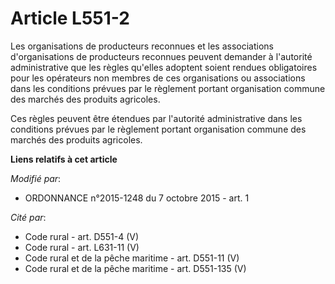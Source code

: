 # Article L551-2

Les organisations de producteurs reconnues et les associations d'organisations de producteurs reconnues peuvent demander à
l'autorité administrative que les règles qu'elles adoptent soient rendues obligatoires pour les opérateurs non membres de ces
organisations ou associations dans les conditions prévues par le règlement portant organisation commune des marchés des
produits agricoles. 

Ces règles peuvent être étendues par l'autorité administrative dans les conditions prévues par le règlement portant
organisation commune des marchés des produits agricoles.

**Liens relatifs à cet article**

_Modifié par_:

  - ORDONNANCE n°2015-1248 du 7 octobre 2015 - art. 1

_Cité par_:

  - Code rural - art. D551-4 (V)
  - Code rural - art. L631-11 (V)
  - Code rural et de la pêche maritime - art. D551-11 (V)
  - Code rural et de la pêche maritime - art. D551-135 (V)
